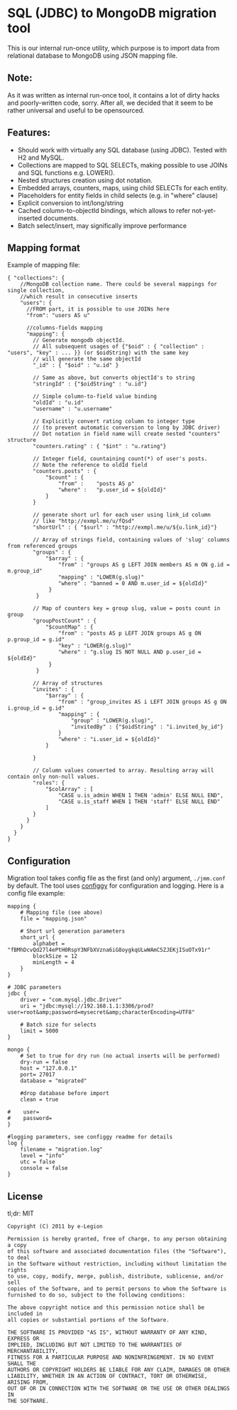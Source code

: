 SQL (JDBC) to MongoDB migration tool
====================================

This is our internal run-once utility, which purpose is to import data from
relational database to MongoDB using JSON mapping file.

Note:
-----
As it was written as internal run-once tool, it contains a lot of dirty hacks and poorly-written code, sorry.
After all, we decided that it seem to be rather universal and useful to be opensourced.

Features:
---------
* Should work with virtually any SQL database (using JDBC). Tested with H2 and MySQL.
* Collections are mapped to SQL SELECTs, making possible to use JOINs and SQL functions e.g. LOWER().
* Nested structures creation using dot notation.
* Embedded arrays, counters, maps, using child SELECTs for each entity.
* Placeholders for entity fields in child selects (e.g. in "where" clause)
* Explicit conversion to int/long/string
* Cached column-to-objectId bindings, which allows to refer not-yet-inserted documents.
* Batch select/insert, may significally improve performance

Mapping format
--------------
Example of mapping file:

    { "collections": {
        //MongoDB collection name. There could be several mappings for single collection,
        //which result in consecutive inserts
        "users": {
          //FROM part, it is possible to use JOINs here
          "from": "users AS u"

          //columns-fields mapping
          "mapping": {
            // Generate mongodb objectId.
            // All subsequent usages of {"$oid" : { "collection" : "users", "key" : ... }} (or $oidString) with the same key
            // will generate the same objectId
            "_id" : { "$oid" : "u.id" }

            // Same as above, but converts objectId's to string
            "stringId" : {"$oidString" : "u.id"}

            // Simple column-to-field value binding
            "oldId" : "u.id"
            "username" : "u.username"

            // Explicitly convert rating column to integer type
            // (to prevent automatic conversion to long by JDBC driver)
            // Dot notation in field name will create nested "counters" structure
            "counters.rating" : { "$int" : "u.rating"}

            // Integer field, countaining count(*) of user's posts.
            // Note the reference to oldId field
            "counters.posts" : {
                "$count" : {
                    "from" :    "posts AS p"
                    "where" :   "p.user_id = ${oldId}"
                }
            }

            // generate short url for each user using link_id column
            // like "http://exmpl.me/u/fQsd"
            "shortUrl" : { "$surl" : "http://exmpl.me/u/${u.link_id}"}

            // Array of strings field, containing values of 'slug' columns from referenced groups
            "groups" : {
                "$array" : {
                    "from" : "groups AS g LEFT JOIN members AS m ON g.id = m.group_id"
                    "mapping" : "LOWER(g.slug)"
                    "where" : "banned = 0 AND m.user_id = ${oldId}"
                 }
             }

            // Map of counters key = group slug, value = posts count in group
            "groupPostCount" : {
                "$countMap" : {
                    "from" : "posts AS p LEFT JOIN groups AS g ON p.group_id = g.id"
                    "key" : "LOWER(g.slug)"
                    "where" : "g.slug IS NOT NULL AND p.user_id = ${oldId}"
                 }
             }

            // Array of structures
            "invites" : {
                "$array" : {
                    "from" : "group_invites AS i LEFT JOIN groups AS g ON i.group_id = g.id"
                    "mapping" : {
                        "group" : "LOWER(g.slug)",
                        "invitedBy" : {"$oidString" : "i.invited_by_id"}
                    }
                    "where" : "i.user_id = ${oldId}"
                }

            }

            // Column values converted to array. Resulting array will contain only non-null values.
            "roles": {
                "$colArray" : [
                    "CASE u.is_admin WHEN 1 THEN 'admin' ELSE NULL END",
                    "CASE u.is_staff WHEN 1 THEN 'staff' ELSE NULL END"
                ]
            }
          }
        }
      }
    }

Configuration
-------------
Migration tool takes config file as the first (and only) argument, `./jmm.conf` by default.
The tool uses [configgy](https://github.com/robey/configgy) for configuration and logging. Here is a config file example:

    mapping {
        # Mapping file (see above)
        file = "mapping.json"

        # Short url generation parameters
        short_url {
            alphabet = "fBMhDcvQd27l4ePtH0RspY3NFbXVzna6iG8oygkqULwWAmC5ZJEKjISuOTx91r"
            blockSize = 12
            minLength = 4
        }
    }

    # JDBC parameters
    jdbc {
        driver = "com.mysql.jdbc.Driver"
        uri = "jdbc:mysql://192.168.1.1:3306/prod?user=root&amp;password=mysecret&amp;characterEncoding=UTF8"

        # Batch size for selects
        limit = 5000
    }

    mongo {
        # Set to true for dry run (no actual inserts will be performed)
        dry-run = false
        host = "127.0.0.1"
        port= 27017
        database = "migrated"

        #drop database before import
        clean = true

    #    user=
    #    password=
    }

    #logging parameters, see configgy readme for details
    log {
        filename = "migration.log"
        level = "info"
        utc = false
        console = false
    }

License
-------

tl;dr: MIT

    Copyright (C) 2011 by e-Legion

    Permission is hereby granted, free of charge, to any person obtaining a copy
    of this software and associated documentation files (the "Software"), to deal
    in the Software without restriction, including without limitation the rights
    to use, copy, modify, merge, publish, distribute, sublicense, and/or sell
    copies of the Software, and to permit persons to whom the Software is
    furnished to do so, subject to the following conditions:

    The above copyright notice and this permission notice shall be included in
    all copies or substantial portions of the Software.

    THE SOFTWARE IS PROVIDED "AS IS", WITHOUT WARRANTY OF ANY KIND, EXPRESS OR
    IMPLIED, INCLUDING BUT NOT LIMITED TO THE WARRANTIES OF MERCHANTABILITY,
    FITNESS FOR A PARTICULAR PURPOSE AND NONINFRINGEMENT. IN NO EVENT SHALL THE
    AUTHORS OR COPYRIGHT HOLDERS BE LIABLE FOR ANY CLAIM, DAMAGES OR OTHER
    LIABILITY, WHETHER IN AN ACTION OF CONTRACT, TORT OR OTHERWISE, ARISING FROM,
    OUT OF OR IN CONNECTION WITH THE SOFTWARE OR THE USE OR OTHER DEALINGS IN
    THE SOFTWARE.








